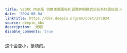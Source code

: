 ```yaml
---
title: V23RC 内测版 切换主题图标和调整护眼模式后任务栏图标变小
date: '2024-08-04'
linkTitle: https://bbs.deepin.org/en/post/276024
source: deepin_bbs
description:  光明 
disable_comments: true
---
```

这个会变小，挺烦的。
